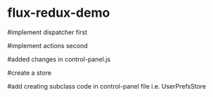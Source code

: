 # flux-redux-demo

#implement dispatcher first

#implement actions second

#added changes in control-panel.js

#create a store

#add creating subclass code in control-panel file i.e. UserPrefsStore
